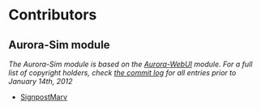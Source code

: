 # Contributors
## Aurora-Sim module

*The Aurora-Sim module is based on the [Aurora-WebUI](https://github.com/aurora-sim/Aurora-WebUI) module. For a full list of copyright holders, check [the commit log](https://github.com/aurora-sim/Aurora-WebUI/commits/master/AuroraService/addon-modules/AuroraWebUI/Modules/WebUIHandler.cs) for all entries prior to January 14th, 2012*

* [SignpostMarv](https://github.com/SignpostMarv)